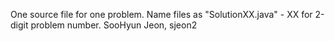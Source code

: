 One source file for one problem.
Name files as "SolutionXX.java" - XX for 2-digit problem number.
SooHyun Jeon, sjeon2

